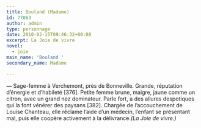 ```yaml
---
title: Bouland (Madame)
id: 77063
author: admin
type: personnage
date: 2010-02-15T09:46:32+00:00
excerpt: La Joie de vivre
novel:
  - joie
main_name: 'Bouland '
secondary_name: Madame

---
```

**—** Sage-femme à Verchemont, près de Bonneville. Grande, réputation d&rsquo;énergie et d&rsquo;habileté [376]. Petite femme brune, maigre, jaune comme un citron, avec un grand nez dominateur. Parle fort, a des allures despotiques qui la font vénérer des paysans [382]. Chargée de l&rsquo;accouchement de Louise Chanteau, elle réclame l&rsquo;aide d&rsquo;un médecin, l&rsquo;enfant se présentant mal, puis elle coopère activement à la délivrance._(La Joie de vivre.)_